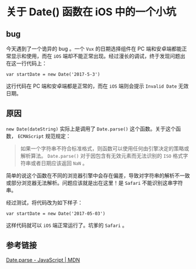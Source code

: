 # 关于 Date() 函数在 iOS 中的一个小坑

## bug

今天遇到了一个诡异的 bug 。一个 `Vux` 的日期选择组件在 PC 端和安卓端都能正常显示和使用，而在 `iOS` 端却不能正常出现。经过漫长的调试，终于发现问题出在这一行代码上：

```
var startDate = new Date('2017-5-3')
```

这行代码在 PC 端和安卓端都是正常的，而在 `iOS` 端则会提示 `Invalid Date` 无效日期。

## 原因

`new Date(dateString)` 实际上是调用了 `Date.parse()` 这个函数。关于这个函数， `ECMAScript` 规范规定：

>如果一个字符串不符合标准格式，则函数可以使用任何由引擎决定的策略或解析算法。 `Date.parse()` 对于因包含有无效元素而无法识别的 `ISO` 格式字符串或者日期应该返回 `NaN` 。

简单的说这个函数在不同的浏览器引擎中会存在偏差，导致对字符串的解析不一致或部分浏览器无法解析。问题应该就是出在这里！是 `Safari` 不能识别这串字符串。

经过测试，将代码改为如下样子：

```
var startDate = new Date('2017-05-03')
```

这样代码就可以 `iOS` 端正常运行了。坑爹的 `Safari` 。

## 参考链接
[Date.parse - JavaScript | MDN](https://developer.mozilla.org/zh-CN/docs/Web/JavaScript/Reference/Global_Objects/Date/parse)